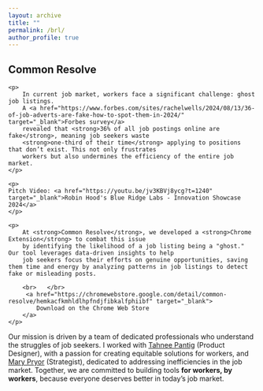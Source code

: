 ```yaml
---
layout: archive
title: ""
permalink: /brl/
author_profile: true
---
```



<head>
<style>
table {
  font-family: arial, sans-serif;
  border-collapse: collapse;
  width: 100%;
}

td, th {
  border: 1px solid #dddddd;
  text-align: left;
  padding: 8px;
}

tr:nth-child(even) {
  background-color: #dddddd;
}
</style>
</head>



<body>

 <h2>Common Resolve</h2>

    <p>
        In current job market, workers face a significant challenge: ghost job listings. 
        A <a href="https://www.forbes.com/sites/rachelwells/2024/08/13/36-of-job-adverts-are-fake-how-to-spot-them-in-2024/" target="_blank">Forbes survey</a> 
        revealed that <strong>36% of all job postings online are fake</strong>, meaning job seekers waste 
        <strong>one-third of their time</strong> applying to positions that don’t exist. This not only frustrates 
        workers but also undermines the efficiency of the entire job market.
    </p>

    <p>
    Pitch Video: <a href="https://youtu.be/jv3KBVj8ycg?t=1240" target="_blank">Robin Hood's Blue Ridge Labs - Innovation Showcase 2024</a>
    </p>

    <p>
        At <strong>Common Resolve</strong>, we developed a <strong>Chrome Extension</strong> to combat this issue 
        by identifying the likelihood of a job listing being a "ghost." Our tool leverages data-driven insights to help 
        job seekers focus their efforts on genuine opportunities, saving them time and energy by analyzing patterns in job listings to detect fake or misleading posts.

        <br>   </br>
         <a href="https://chromewebstore.google.com/detail/common-resolve/hemkacfkmhldlhpfndjfibkalfphiibf" target="_blank">
            Download on the Chrome Web Store
        </a> 
    </p>

   <p>
    Our mission is driven by a team of dedicated professionals who understand the struggles of job seekers. I worked with 
    <a href="https://www.linkedin.com/in/tahneepantig" target="_blank">Tahnee Pantig</a> (Product Designer), with a passion for creating equitable solutions for workers, and 
    <a href="https://www.linkedin.com/in/marypryor" target="_blank">Mary Pryor</a> (Strategist), dedicated to addressing inefficiencies in the job market.  Together, we are committed to building tools <strong>for workers, by workers</strong>, because everyone deserves 
        better in today’s job market.
</p>
 
 

</body>
